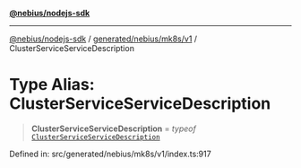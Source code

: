 [**@nebius/nodejs-sdk**](../../../../../README.md)

---

[@nebius/nodejs-sdk](../../../../../README.md) / [generated/nebius/mk8s/v1](../README.md) / ClusterServiceServiceDescription

# Type Alias: ClusterServiceServiceDescription

> **ClusterServiceServiceDescription** = _typeof_ [`ClusterServiceServiceDescription`](../variables/ClusterServiceServiceDescription.md)

Defined in: src/generated/nebius/mk8s/v1/index.ts:917

